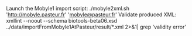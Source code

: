 Launch the Mobyle1 import script:
./mobyle2xml.sh 'http://mobyle.pasteur.fr' 'mobyle@pasteur.fr'
Validate produced XML:
xmllint --noout --schema biotools-beta06.xsd ../data/importFromMobyle1AtPasteur/result/*.xml 2>&1| grep 'validity error'
